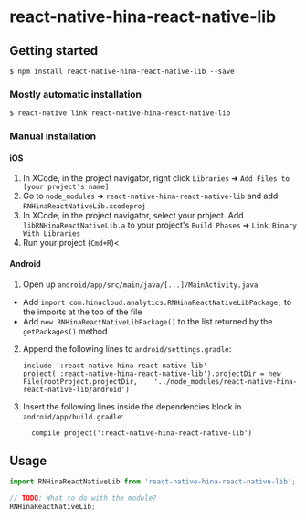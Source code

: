 
# react-native-hina-react-native-lib

## Getting started

`$ npm install react-native-hina-react-native-lib --save`

### Mostly automatic installation

`$ react-native link react-native-hina-react-native-lib`

### Manual installation


#### iOS

1. In XCode, in the project navigator, right click `Libraries` ➜ `Add Files to [your project's name]`
2. Go to `node_modules` ➜ `react-native-hina-react-native-lib` and add `RNHinaReactNativeLib.xcodeproj`
3. In XCode, in the project navigator, select your project. Add `libRNHinaReactNativeLib.a` to your project's `Build Phases` ➜ `Link Binary With Libraries`
4. Run your project (`Cmd+R`)<

#### Android

1. Open up `android/app/src/main/java/[...]/MainActivity.java`
  - Add `import com.hinacloud.analytics.RNHinaReactNativeLibPackage;` to the imports at the top of the file
  - Add `new RNHinaReactNativeLibPackage()` to the list returned by the `getPackages()` method
2. Append the following lines to `android/settings.gradle`:
  	```
  	include ':react-native-hina-react-native-lib'
  	project(':react-native-hina-react-native-lib').projectDir = new File(rootProject.projectDir, 	'../node_modules/react-native-hina-react-native-lib/android')
  	```
3. Insert the following lines inside the dependencies block in `android/app/build.gradle`:
  	```
      compile project(':react-native-hina-react-native-lib')
  	```


## Usage
```javascript
import RNHinaReactNativeLib from 'react-native-hina-react-native-lib';

// TODO: What to do with the module?
RNHinaReactNativeLib;
```
  